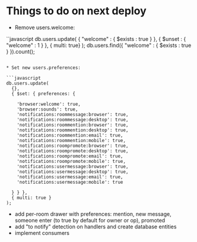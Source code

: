 # Things to do on next deploy

* Remove users.welcome:

``javascript
db.users.update(
    { "welcome" : { $exists : true } },
    { $unset : { "welcome" : 1 } },
    { multi: true}
  );
db.users.find({ "welcome" : { $exists : true } }).count();
```

* Set new users.preferences:

```javascript
db.users.update(
  {},
  { $set: { preferences: {

    'browser:welcome': true,
    'browser:sounds': true,
    'notifications:roommessage:browser': true,
    'notifications:roommessage:desktop': true,
    'notifications:roommention:browser': true,
    'notifications:roommention:desktop': true,
    'notifications:roommention:email': true,
    'notifications:roommention:mobile': true,
    'notifications:roompromote:browser': true,
    'notifications:roompromote:desktop': true,
    'notifications:roompromote:email': true,
    'notifications:roompromote:mobile': true,
    'notifications:usermessage:browser': true,
    'notifications:usermessage:desktop': true,
    'notifications:usermessage:email': true,
    'notifications:usermessage:mobile': true

  } } },
  { multi: true }
);
```

- add per-room drawer with preferences: mention, new message, someone enter (to true by default for owner or op), promoted
- add "to notify" detection on handlers and create database entities
- implement consumers
